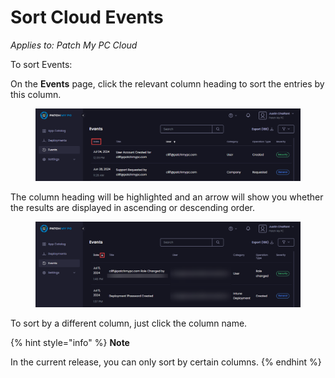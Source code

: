 # Sort Cloud Events

_Applies to: Patch My PC Cloud_

To sort Events:

On the **Events** page, click the relevant column heading to sort the entries by this column.

<figure><img src="/_images/gitbook/image%20%28627%29.png" alt="Clicking the relevant column heading to sort the entries by this column."><figcaption></figcaption></figure>

The column heading will be highlighted and an arrow will show you whether the results are displayed in ascending or descending order.

<figure><img src="/_images/gitbook/image%20%281774%29.png" alt="Arrow showing the sort order"><figcaption></figcaption></figure>

To sort by a different column, just click the column name.

{% hint style="info" %}
**Note**

In the current release, you can only sort by certain columns.
{% endhint %}
